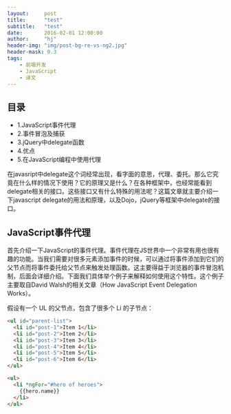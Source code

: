 ```yaml
---
layout:     post
title:      "test"
subtitle:   "test"
date:       2016-02-01 12:00:00
author:     "hj"
header-img: "img/post-bg-re-vs-ng2.jpg"
header-mask: 0.3
tags:
    - 前端开发
    - JavaScript
    - 译文
---
```


## 目录
- 1.JavaScript事件代理
- 2.事件冒泡及捕获
- 3.jQuery中delegate函数
- 4.优点
- 5.在JavaScript编程中使用代理

在javasript中delegate这个词经常出现，看字面的意思，代理、委托。那么它究竟在什么样的情况下使用？它的原理又是什么？在各种框架中，也经常能看到delegate相关的接口。这些接口又有什么特殊的用法呢？这篇文章就主要介绍一下javascript delegate的用法和原理，以及Dojo，jQuery等框架中delegate的接口。

## JavaScript事件代理

首先介绍一下JavaScript的事件代理。事件代理在JS世界中一个非常有用也很有趣的功能。当我们需要对很多元素添加事件的时候，可以通过将事件添加到它们的父节点而将事件委托给父节点来触发处理函数。这主要得益于浏览器的事件冒泡机制，后面会详细介绍。下面我们具体举个例子来解释如何使用这个特性。这个例子主要取自David Walsh的相关文章（How JavaScript Event Delegation Works）。

假设有一个 UL 的父节点，包含了很多个 Li 的子节点：

```html
<ul id="parent-list">
  <li id="post-1">Item 1</li>
  <li id="post-2">Item 2</li>
  <li id="post-3">Item 3</li>
  <li id="post-4">Item 4</li>
  <li id="post-5">Item 5</li>
  <li id="post-6">Item 6</li>
</ul>
```

```html
<ul>
  <li *ngFor="#hero of heroes">
    {{hero.name}}
  </li>
</ul>
```